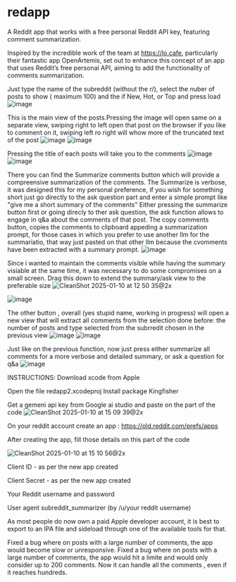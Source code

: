# redapp
A Reddit app that works with a free personal Reddit API key, featuring comment summarization.


Inspired by the incredible work of the team at https://lo.cafe, particularly their fantastic app OpenArtemis,  set out to enhance this concept of an app that uses Reddit’s free personal API, aiming to add the functionality of comments summarization.

Just type the name of the subreddit (without the r/), select the nuber of posts to show ( maximum 100) and the if New, Hot, or Top and press load
![image](https://github.com/user-attachments/assets/a1ab5dca-da77-4dc7-8b5c-b759a55bbedf)

This is the main view of the posts.Pressing the image will open same on a separate view, swiping right to left open that post on the browser if you like to comment on it, swiping left ro right will whow more of the truncated text of the post
![image](https://github.com/user-attachments/assets/230966c7-31cd-49a7-b6c9-35bbcfd5958f)
![image](https://github.com/user-attachments/assets/fe136ce0-52c3-4ab4-b4e1-bfd4e762cc07)

Pressing the title of each posts will take you to the comments
![image](https://github.com/user-attachments/assets/8193c0b6-00cc-4dc2-a291-87de530c7521)
![image](https://github.com/user-attachments/assets/dcbc293d-c1c5-457d-a0a7-33faa97c3adf)

There you can find the Summarize comments button which will provide a compreensive summarization of the comments. The Summarize is verbose, it was designed this for my personal preference, if you wish for something short just go directly to the ask question part and enter a simple prompt like "give me a short summary of the comments"
Either pressing the summarize button first or going direcly to ther ask question, the ask function allows to engage in q&a about the comments of that post.
The copy comments button, copies the comments to clipboard appeding a summarization prompt, for those cases in which you prefer to use another llm for the summariatio, that way just pasted on that other llm because the cvomments have been extracted with a summary prompt.
![image](https://github.com/user-attachments/assets/600ad73d-f209-4fa0-8f48-674de1f14cd4)

Since i wanted to maintain the comments visible while having the summary visiable at the same time, it was necessary to do some compromises on a small screen.
Drag this down to extend the summary/ask view to the preferable size
![CleanShot 2025-01-10 at 12 50 35@2x](https://github.com/user-attachments/assets/10106124-b0cc-4440-bef3-2dd4b561a14a)

![image](https://github.com/user-attachments/assets/90a82c7e-c7d4-4d32-be4f-fd96291ed3c2)


The other button , overall (yes stupid name, working in progress) will open a new view that will extract all comments from the selection done before: the number of posts and type selected from the subrredit chosen in the previous view
![image](https://github.com/user-attachments/assets/1b96029c-5c54-4fa6-9112-19d7cc28dccc)
![image](https://github.com/user-attachments/assets/c1a44ed5-4647-42fd-94fc-353af427bd7a)

Just like on the previous function, now just press either summarize all comments  for a more verbose and detailed summary, or ask a question for q&a
![image](https://github.com/user-attachments/assets/8a17713a-1285-47af-8ad0-0c3d6d042dd3)


INSTRUCTIONS:
Download xcode from Apple

Open the file  redapp2.xcodeproj
Install package Kingfisher

Get a gemeni api key from Google ai studio and paste on the part of the code 
![CleanShot 2025-01-10 at 15 09 39@2x](https://github.com/user-attachments/assets/f6ad1416-bb09-42f4-bd93-8950a3359bcf)

On your reddit account create an app : https://old.reddit.com/prefs/apps

After creating the app, fill those details on this part of the code

![CleanShot 2025-01-10 at 15 10 56@2x](https://github.com/user-attachments/assets/24452844-81f3-4b6a-a5df-69afd43d588f)

Client ID  - as per the new app created

Client Secret - as per the new app created

Your Reddit username and password

User agent subreddit_summarizer (by /u/your reddit username) 

As most people do now own a paid Apple developer account, it is best to export to an IPA file and sideload through one of the available tools for that.

Fixed a bug where on posts with a large number of comments, the app would become slow or unresponsive. 
Fixed a bug where on posts with a large number of comments, the app would hit a limite and would only consider up to 200 comments. Now it can handle all the comments , even if it reaches hundreds.
